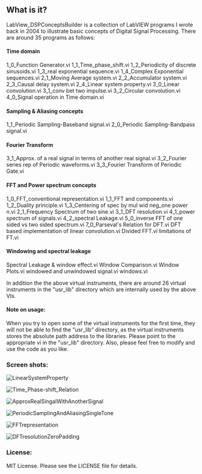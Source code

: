## What is it? 
LabView_DSPConceptsBuilder is a collection of LabVIEW programs I wrote back in 2004 to illustrate basic concepts of Digital Signal Processing. There are around 35 programs as follows:

#### Time domain

1_0_Function Generator.vi
1_1_Time_phase_shift.vi
1_2_Periodicity of discrete sinusoids.vi
1_3_real exponential sequence.vi
1_4_Complex Exponential sequences.vi
2_1_Moving Average system.vi
2_2_Accumulator system.vi
2_3_Causal delay system.vi
2_4_Linear system property.vi
3_0_Linear convolution.vi
3_1_conv bet two impulse.vi
3_2_Circular convolution.vi
4_0_Signal operation in Time domain.vi

#### Sampling & Aliasing concepts

1_1_Periodic Sampling-Baseband signal.vi
2_0_Periodic Sampling-Bandpass signal.vi

#### Fourier Transform

3_1_Approx. of a real signal in terms of another real signal.vi
3_2_Fourier series rep of Periodic waveforms.vi
3_3_Fourier Transform of Periodic Gate.vi

#### FFT and Power spectrum concepts

1_0_FFT_conventional representation.vi
1_1_FFT and components.vi
1_2_Duality principle.vi
1_3_Centering of spec by mul wid neg_one power n.vi
2_1_Frequency Spectrum of two sine.vi
3_1_DFT resolution.vi
4_1_power spectrum of signals.vi
4_2_spectral Leakage.vi
5_0_inverse FFT of one sided vs two sided spectrum.vi
7_0_Parseval's Relation for DFT.vi
DFT based implementation of linear convolution.vi
Divided FFT.vi
limitations of FT.vi

#### Windowing and spectral leakage

Spectral Leakage & window effect.vi
Window Comparison.vi
Window Plots.vi
windowed and unwindowed signal.vi
windows.vi

In addition the the above virtual instruments, there are around 26 virtual instruments in the "usr_lib" directory which are internally used by the above VIs.

#### Note on usage:
When you try to open some of the virtual instruments for the first time, they will not be able to find the "usr_lib" directory, as the virtual instruments stores the absolute path address to the libraries. Please point to the appropriate vi in the "usr_lib" directory. Also, please feel free to modify and use the code as you like.


### Screen shots:

![LinearSystemProperty](http://farm9.staticflickr.com/8208/8204504359_a94163b227_o.png)

![Time_Phase-shift_Relation]( http://farm9.staticflickr.com/8346/8204504197_749a6e1245_o.png)

![ApproxRealSingalWithAnotherSignal](http://farm9.staticflickr.com/8207/8204504273_89d1b57e56_o.png)

![PeriodicSamplingAndAliasingSingleTone](http://farm9.staticflickr.com/8202/8205595574_ed5f099114_o.png)

![FFTrepresentation](http://farm9.staticflickr.com/8069/8205595664_0d021e7776_o.png)

![DFTresolutionZeroPadding](http://farm9.staticflickr.com/8346/8205595736_2d8898959e_o.png)

### License:
MIT License. Please see the LICENSE file for details.